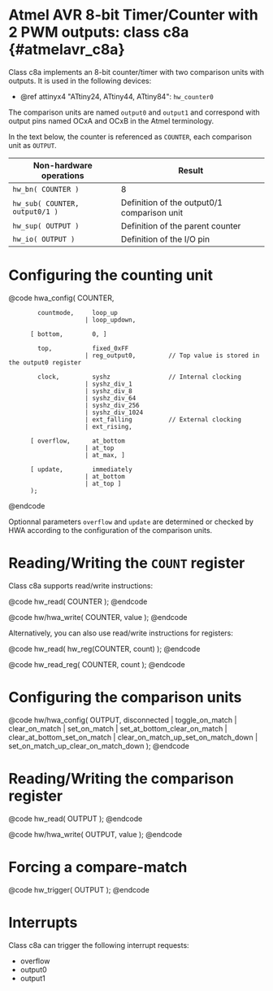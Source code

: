 
Atmel AVR 8-bit Timer/Counter with 2 PWM outputs: class c8a  {#atmelavr_c8a}
===========================================================

Class c8a implements an 8-bit counter/timer with two comparison units with
outputs. It is used in the following devices:

* @ref attinyx4 "ATtiny24, ATtiny44, ATtiny84": `hw_counter0`

The comparison units are named `output0` and `output1` and correspond with
output pins named OCxA and OCxB in the Atmel terminology.

In the text below, the counter is referenced as `COUNTER`, each comparison unit
as `OUTPUT`.

Non-hardware operations          | Result
---------------------------------|--------------
`hw_bn( COUNTER )`               | 8
`hw_sub( COUNTER, output0/1 )`   | Definition of the output0/1 comparison unit
`hw_sup( OUTPUT )`               | Definition of the parent counter
`hw_io( OUTPUT )`                | Definition of the I/O pin


Configuring the counting unit
=============================

@code
hwa_config( COUNTER,

            countmode,     loop_up
                         | loop_updown,

          [ bottom,        0, ]

            top,           fixed_0xFF
                         | reg_output0,         // Top value is stored in the output0 register

            clock,         syshz                // Internal clocking
                         | syshz_div_1
                         | syshz_div_8
                         | syshz_div_64
                         | syshz_div_256
                         | syshz_div_1024
                         | ext_falling          // External clocking
                         | ext_rising,

          [ overflow,      at_bottom
                         | at_top
                         | at_max, ]

          [ update,        immediately
                         | at_bottom
                         | at_top ]
          );
@endcode

Optionnal parameters `overflow` and `update` are determined or checked by
HWA according to the configuration of the comparison units.


Reading/Writing the `COUNT` register
====================================

Class c8a supports read/write instructions:

@code
hw_read( COUNTER );
@endcode

@code
hw/hwa_write( COUNTER, value );
@endcode

Alternatively, you can also use read/write instructions for registers:

@code
hw_read( hw_reg(COUNTER, count) );
@endcode

@code
hw_read_reg( COUNTER, count );
@endcode


Configuring the comparison units
================================

@code
hw/hwa_config( OUTPUT,   disconnected
                       | toggle_on_match
                       | clear_on_match
                       | set_on_match
                       | set_at_bottom_clear_on_match
                       | clear_at_bottom_set_on_match
                       | clear_on_match_up_set_on_match_down
                       | set_on_match_up_clear_on_match_down
             );
@endcode


Reading/Writing the comparison register
=======================================

@code
hw_read( OUTPUT );
@endcode

@code
hw/hwa_write( OUTPUT, value );
@endcode


Forcing a compare-match
=======================

@code
hw_trigger( OUTPUT );
@endcode


Interrupts
==========

Class c8a can trigger the following interrupt requests:

* overflow
* output0
* output1
